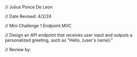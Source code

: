 // Julius Ponce De Leon

// Date Revised: 4/2/24

// Mini Challenge 1 Endpoint MVC

// Design an API endpoint that receives user input and outputs a personalized greeting, such as "Hello, {user's name}."

// Review by: 
